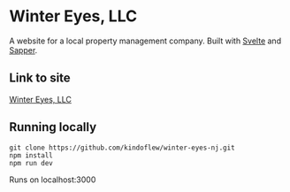 # Winter Eyes, LLC
A website for a local property management company. Built with [Svelte](https://github.com/sveltejs) and [Sapper](https://github.com/sveltejs/sapper).

## Link to site
[Winter Eyes, LLC](https://www.wintereyesnj.com)

## Running locally
```
git clone https://github.com/kindoflew/winter-eyes-nj.git
npm install
npm run dev
```
Runs on localhost:3000